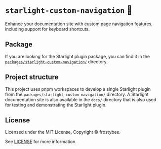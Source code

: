 # `starlight-custom-navigation` 🔋

Enhance your documentation site with custom page navigation features, including support for keyboard shortcuts.

## Package

If you are looking for the Starlight plugin package, you can find it in the [`packages/starlight-custom-navigation/`](/packages/starlight-custom-navigation/) directory.

## Project structure

This project uses pnpm workspaces to develop a single Starlight plugin from the `packages/starlight-custom-navigation/` directory. A Starlight documentation site is also available in the `docs/` directory that is also used for testing and demonstrating the Starlight plugin.

## License

Licensed under the MIT License, Copyright © frostybee.

See [LICENSE](/LICENSE) for more information.
